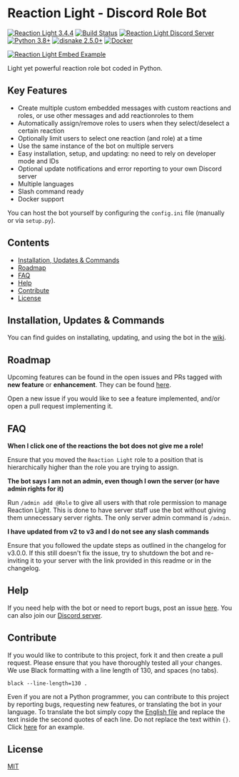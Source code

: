 # Reaction Light - Discord Role Bot
[![Reaction Light 3.4.4](https://img.shields.io/badge/Release-3.4.4-yellow.svg?logo=github&logoColor=ffffff&style=for-the-badge)](https://github.com/eibex/reaction-light/blob/master/CHANGELOG.md)
[![Build Status](https://img.shields.io/github/actions/workflow/status/eibex/reaction-light/test.yml?logo=github&logoColor=ffffff&branch=master&style=for-the-badge)](#)
[![Reaction Light Discord Server](https://img.shields.io/discord/914952998109716531?color=5865f2&logo=discord&logoColor=ffffff&style=for-the-badge)](https://discord.gg/cqxZQkhhHm)
[![Python 3.8+](https://img.shields.io/badge/python-3.8+-blue.svg?logo=python&logoColor=ffffff&style=for-the-badge)](#)
[![disnake 2.5.0+](https://img.shields.io/badge/disnake-2.5.0+-blue.svg?logo=pypi&logoColor=ffffff&style=for-the-badge)](#)
[![Docker](https://img.shields.io/badge/Docker-ghcr.io-blue.svg?logo=docker&logoColor=ffffff&style=for-the-badge)](https://github.com/eibex/reaction-light/pkgs/container/reaction-light)

[![Reaction Light Embed Example](https://i.imgur.com/f4b9Qye.png)](#)

Light yet powerful reaction role bot coded in Python.

## Key Features
- Create multiple custom embedded messages with custom reactions and roles, or use other messages and add reactionroles to them
- Automatically assign/remove roles to users when they select/deselect a certain reaction
- Optionally limit users to select one reaction (and role) at a time
- Use the same instance of the bot on multiple servers
- Easy installation, setup, and updating: no need to rely on developer mode and IDs
- Optional update notifications and error reporting to your own Discord server
- Multiple languages
- Slash command ready
- Docker support

You can host the bot yourself by configuring the `config.ini` file (manually or via `setup.py`).

## Contents
- [Installation, Updates & Commands](#installation-updates--commands)
- [Roadmap](#roadmap)
- [FAQ](#faq)
- [Help](#help)
- [Contribute](#contribute)
- [License](#license)

## Installation, Updates & Commands
You can find guides on installating, updating, and using the bot in the [wiki](https://github.com/eibex/reaction-light/wiki).

## Roadmap
Upcoming features can be found in the open issues and PRs tagged with **new feature** or **enhancement**. They can be found [here](https://github.com/eibex/reaction-light/issues?q=is%3Aopen).

Open a new issue if you would like to see a feature implemented, and/or open a pull request implementing it.

## FAQ
**When I click one of the reactions the bot does not give me a role!**

Ensure that you moved the `Reaction Light` role to a position that is hierarchically higher than the role you are trying to assign.

**The bot says I am not an admin, even though I own the server (or have admin rights for it)**

Run `/admin add @Role` to give all users with that role permission to manage Reaction Light. This is done to have server staff use the bot without giving them unnecessary server rights. The only server admin command is `/admin`.

**I have updated from v2 to v3 and I do not see any slash commands**

Ensure that you followed the update steps as outlined in the changelog for v3.0.0. If this still doesn't fix the issue, try to shutdown the bot and re-inviting it to your server with the link provided in this readme or in the changelog.

## Help
If you need help with the bot or need to report bugs, post an issue [here](https://github.com/eibex/reaction-light/issues).
You can also join our [Discord server](https://discord.gg/cqxZQkhhHm).

## Contribute
If you would like to contribute to this project, fork it and then create a pull request. Please ensure that you have thoroughly tested all your changes. We use Black formatting with a line length of 130, and spaces (no tabs).

```
black --line-length=130 .
```

Even if you are not a Python programmer, you can contribute to this project by reporting bugs, requesting new features, or translating the bot in your language. To translate the bot simply copy the [English file](https://github.com/eibex/reaction-light/blob/master/i18n/en-gb.json) and replace the text inside the second quotes of each line. Do not replace the text within `{}`. Click [here](https://github.com/eibex/reaction-light/blob/master/i18n/it-it.json) for an example.

## License
[MIT](https://github.com/eibex/reaction-light/blob/master/LICENSE)
